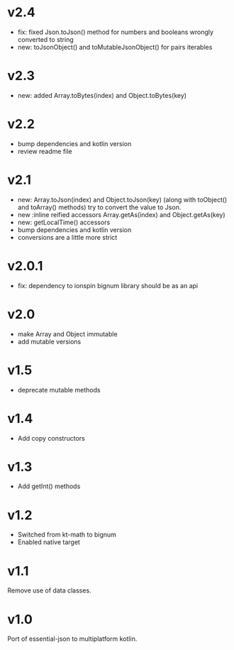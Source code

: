 # v2.4

+ fix: fixed Json.toJson() method for numbers and booleans wrongly converted to string
+ new: toJsonObject() and toMutableJsonObject() for pairs iterables

# v2.3

+ new: added Array.toBytes(index) and Object.toBytes(key) 

# v2.2

+ bump dependencies and kotlin version
+ review readme file

# v2.1

+ new: Array.toJson(index) and Object.toJson(key) (along with toObject() and toArray() methods) try to convert the value to Json.
+ new :inline reified accessors Array.getAs<T>(index) and Object.getAs<T>(key)
+ new: getLocalTime() accessors
+ bump dependencies and kotlin version
+ conversions are a little more strict

# v2.0.1

+ fix: dependency to ionspin bignum library should be as an api

# v2.0

+ make Array and Object immutable
+ add mutable versions

# v1.5

+ deprecate mutable methods

# v1.4

+ Add copy constructors

# v1.3

+ Add getInt() methods

# v1.2

+ Switched from kt-math to bignum
+ Enabled native target

# v1.1

Remove use of data classes.

# v1.0

Port of essential-json to multiplatform kotlin.
